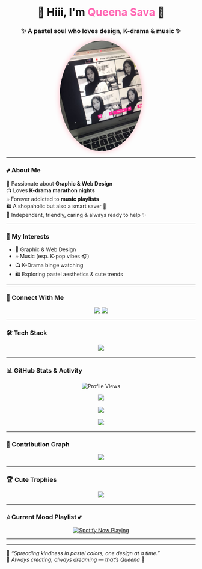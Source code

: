 <!-- Profile README for GitHub -->

<h1 align="center">🌸 Hiii, I'm <span style="color:#ff69b4;">Queena Sava</span> 🌸</h1>
<h3 align="center">✨ A pastel soul who loves design, K-drama & music ✨</h3>

<p align="center">
  <img src="queena.jpg" alt="queena sava" width="220" style="border-radius:50%; box-shadow: 0 0 15px #ffb6c1;"/>
</p>

---

### 💕 About Me  
💖 Passionate about **Graphic & Web Design**  
📺 Loves **K-drama marathon nights**  
🎶 Forever addicted to **music playlists**  
🛍️ A shopaholic but also a smart saver 💸  
🌟 Independent, friendly, caring & always ready to help ✨  

---

### 🌷 My Interests  
- 🎨 Graphic & Web Design  
- 🎶 Music (esp. K-pop vibes 🎧)  
- 📺 K-Drama binge watching  
- 🛍️ Exploring pastel aesthetics & cute trends  

---

### 🌸 Connect With Me  
<p align="center">
  <a href="https://www.tiktok.com/@narashyt" target="_blank">
    <img src="https://img.shields.io/badge/TikTok-%23ffb6c1.svg?style=for-the-badge&logo=TikTok&logoColor=white"/>
  </a>
  <a href="https://www.instagram.com/peppero0o" target="_blank">
    <img src="https://img.shields.io/badge/Instagram-%23ff69b4.svg?style=for-the-badge&logo=Instagram&logoColor=white"/>
  </a>
</p>

---

### 🛠️ Tech Stack  
<p align="center">
  <img src="https://skillicons.dev/icons?i=html,css,js,react,figma,photoshop,illustrator,github,vscode&theme=light" />
</p>

---

### 📊 GitHub Stats & Activity  

<p align="center">
  <img src="https://komarev.com/ghpvc/?username=queenasava42-ui&label=🌸%20Visitors&color=ffb6c1&style=for-the-badge" alt="Profile Views" />
</p>

<p align="center">
  <img src="https://github-readme-stats.vercel.app/api?username=queenasava42-ui&show_icons=true&theme=rose_pine&title_color=ff69b4&icon_color=ffb6c1&bg_color=fff0f5&text_color=4b4b4b" />
</p>

<p align="center">
  <img src="https://github-readme-streak-stats.herokuapp.com/?user=queenasava42-ui&theme=rose_pine&ring=ff69b4&currStreakLabel=ff69b4&sideNums=ff69b4&sideLabels=ffb6c1" />
</p>

<p align="center">
  <img src="https://github-readme-stats.vercel.app/api/top-langs/?username=queenasava42-ui&layout=compact&bg_color=fff0f5&title_color=ff69b4&text_color=4b4b4b" />
</p>

---

### 🌸 Contribution Graph  
<p align="center">
  <img src="https://github-readme-activity-graph.vercel.app/graph?username=queenasava42-ui&bg_color=fff0f5&color=ff69b4&line=ffb6c1&point=ff69b4&area=true&hide_border=true" />
</p>

---

### 🏆 Cute Trophies  
<p align="center">
  <img src="https://github-profile-trophy.vercel.app/?username=queenasava42-ui&theme=juicyfresh&row=1&no-frame=true&margin-w=15" />
</p>

---

### 🎶 Current Mood Playlist 💕  
<p align="center">  
  <a href="https://open.spotify.com/" target="_blank">  
    <img src="https://spotify-github-profile.vercel.app/api/view?uid=31btadwimubilldgzb5yiqllpb44?si=e2bbd90402c84472&cover_image=true&theme=novatorem&show_offline=false&background_color=fff0f5&interchange=true&bar_color=ff69b4&bar_color_cover=true" alt="Spotify Now Playing"/>  
  </a>  
</p>  

---

---



💌 *“Spreading kindness in pastel colors, one design at a time.”*  
🌸 *Always creating, always dreaming — that’s Queena* 🌸  
